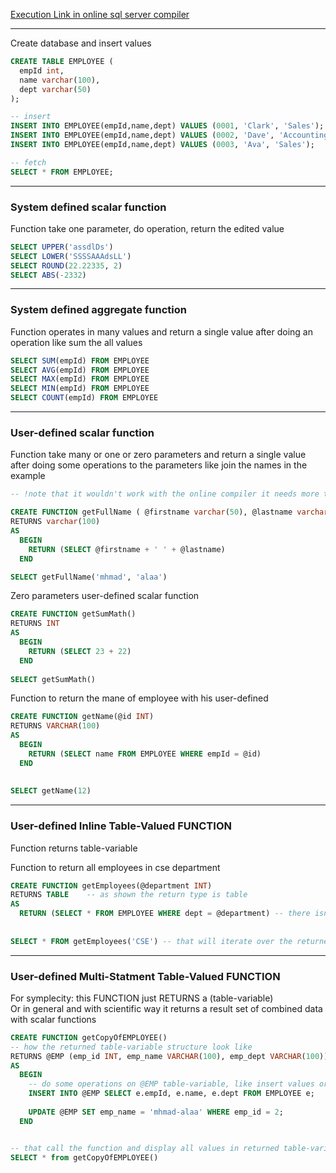 [Execution Link in online sql server compiler](https://onecompiler.com/sqlserver/3z8uxm6hc)

--- 

Create database and insert values
``` sql 
CREATE TABLE EMPLOYEE (
  empId int,
  name varchar(100),
  dept varchar(50)
);

-- insert
INSERT INTO EMPLOYEE(empId,name,dept) VALUES (0001, 'Clark', 'Sales');
INSERT INTO EMPLOYEE(empId,name,dept) VALUES (0002, 'Dave', 'Accounting');
INSERT INTO EMPLOYEE(empId,name,dept) VALUES (0003, 'Ava', 'Sales');

-- fetch 
SELECT * FROM EMPLOYEE;
```
---

### System defined scalar function


Function take one parameter, do operation, return the edited value 
```sql 
SELECT UPPER('assdlDs')
SELECT LOWER('SSSSAAAdsLL')
SELECT ROUND(22.22335, 2)
SELECT ABS(-2332)
```
--- 
### System defined aggregate function 

Function operates in many values and return a single value after doing an  operation like sum the all values
```sql 
SELECT SUM(empId) FROM EMPLOYEE
SELECT AVG(empId) FROM EMPLOYEE
SELECT MAX(empId) FROM EMPLOYEE
SELECT MIN(empId) FROM EMPLOYEE
SELECT COUNT(empId) FROM EMPLOYEE
```

--- 
### User-defined scalar function

Function take many or one or zero parameters and return a single value after doing some operations to the parameters like join the names in the example 

```sql 
-- !note that it wouldn't work with the online compiler it needs more tools 

CREATE FUNCTION getFullName ( @firstname varchar(50), @lastname varchar(50) )
RETURNS varchar(100)
AS
  BEGIN
    RETURN (SELECT @firstname + ' ' + @lastname)
  END

SELECT getFullName('mhmad', 'alaa')
```

Zero parameters user-defined scalar function
```sql
CREATE FUNCTION getSumMath()
RETURNS INT
AS 
  BEGIN 
    RETURN (SELECT 23 + 22)
  END
  
SELECT getSumMath()
```

Function to return the mane of employee with his user-defined
```sql
CREATE FUNCTION getName(@id INT)
RETURNS VARCHAR(100)
AS 
  BEGIN 
    RETURN (SELECT name FROM EMPLOYEE WHERE empId = @id)
  END
  
  
SELECT getName(12)
```
--- 
### User-defined Inline Table-Valued FUNCTION

Function returns table-variable 

Function to return all employees in cse department
```sql
CREATE FUNCTION getEmployees(@department INT)
RETURNS TABLE    -- as shown the return type is table 
AS 
  RETURN (SELECT * FROM EMPLOYEE WHERE dept = @department) -- there isn't a BEGIN, END
  
  
SELECT * FROM getEmployees('CSE') -- that will iterate over the returned table 
```
--- 
### User-defined Multi-Statment Table-Valued FUNCTION

For symplecity: this FUNCTION just RETURNS a (table-variable)\
Or in general and with scientific way it returns a result set of combined data with scalar functions
```sql
CREATE FUNCTION getCopyOfEMPLOYEE()
-- how the returned table-variable structure look like 
RETURNS @EMP (emp_id INT, emp_name VARCHAR(100), emp_dept VARCHAR(100)) TABLE   
AS
  BEGIN
    -- do some operations on @EMP table-variable, like insert values or update it
    INSERT INTO @EMP SELECT e.empId, e.name, e.dept FROM EMPLOYEE e;
    
    UPDATE @EMP SET emp_name = 'mhmad-alaa' WHERE emp_id = 2;
  END


-- that call the function and display all values in returned table-variable
SELECT * from getCopyOfEMPLOYEE() 
```
